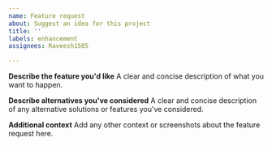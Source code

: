 ```yaml
---
name: Feature request
about: Suggest an idea for this project
title: ''
labels: enhancement
assignees: Raveesh1505

---
```


**Describe the feature you'd like**
A clear and concise description of what you want to happen.

**Describe alternatives you've considered**
A clear and concise description of any alternative solutions or features you've considered.

**Additional context**
Add any other context or screenshots about the feature request here.
